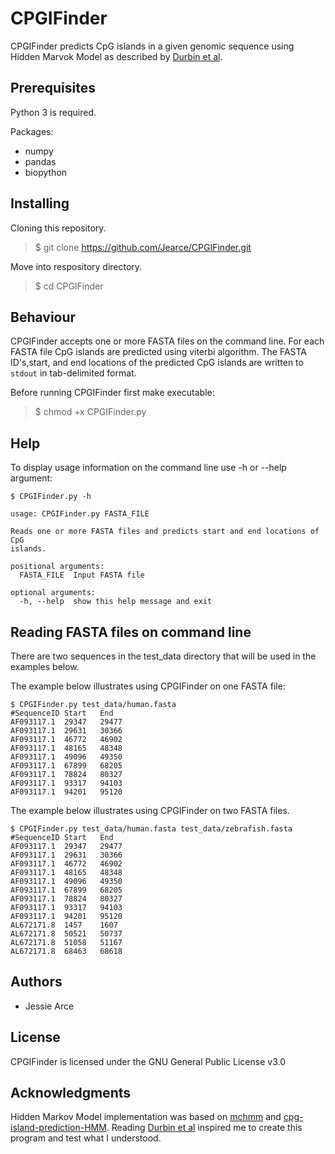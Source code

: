 # CPGIFinder
CPGIFinder predicts CpG islands in a given genomic sequence using Hidden Marvok Model as described by [Durbin et al](https://www.semanticscholar.org/paper/Biological-Sequence-Analysis%3A-Probabilistic-Models-Durbin-Eddy/571f5bbecd3a083a2bb6844f59a3f8cea237252e).
## Prerequisites
Python 3 is required.

Packages: 
* numpy
* pandas
* biopython

## Installing

Cloning this repository.
> $ git clone https://github.com/Jearce/CPGIFinder.git

Move into respository directory.
> $ cd CPGIFinder

## Behaviour
CPGIFinder accepts one or more FASTA files on the command line. For each FASTA file CpG islands are predicted using viterbi algorithm. The FASTA ID's,start, and end locations of the predicted CpG islands are written to `stdout` in tab-delimited format.

Before running CPGIFinder first make executable:
> $ chmod +x CPGIFinder.py

## Help
To display usage information on the command line use -h or --help argument:

```
$ CPGIFinder.py -h

usage: CPGIFinder.py FASTA_FILE

Reads one or more FASTA files and predicts start and end locations of CpG
islands.

positional arguments:
  FASTA_FILE  Input FASTA file

optional arguments:
  -h, --help  show this help message and exit
```

## Reading FASTA files on command line
There are two sequences in the test_data directory that will be used in the examples below.

The example below illustrates using CPGIFinder on one FASTA file:

```
$ CPGIFinder.py test_data/human.fasta 
#SequenceID	Start	End
AF093117.1	29347	29477
AF093117.1	29631	30366
AF093117.1	46772	46902
AF093117.1	48165	48348
AF093117.1	49096	49350
AF093117.1	67899	68205
AF093117.1	78824	80327
AF093117.1	93317	94103
AF093117.1	94201	95120
```

The example below illustrates using CPGIFinder on two FASTA files.

```
$ CPGIFinder.py test_data/human.fasta test_data/zebrafish.fasta 
#SequenceID	Start	End
AF093117.1	29347	29477
AF093117.1	29631	30366
AF093117.1	46772	46902
AF093117.1	48165	48348
AF093117.1	49096	49350
AF093117.1	67899	68205
AF093117.1	78824	80327
AF093117.1	93317	94103
AF093117.1	94201	95120
AL672171.8	1457	1607
AL672171.8	50521	50737
AL672171.8	51058	51167
AL672171.8	68463	68618
```
## Authors
* Jessie Arce

## License
CPGIFinder is licensed under the GNU General Public License v3.0

## Acknowledgments
Hidden Markov Model implementation was based on [mchmm](https://github.com/maximtrp/mchmm) and [cpg-island-prediction-HMM](https://github.com/devanshdalal/cpg-island-prediction-HMM). Reading [Durbin et al](https://www.semanticscholar.org/paper/Biological-Sequence-Analysis%3A-Probabilistic-Models-Durbin-Eddy/571f5bbecd3a083a2bb6844f59a3f8cea237252e) inspired me to create this program and test what I understood. 



